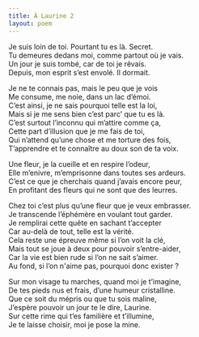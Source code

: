 ```yaml
---
title: À Laurine 2
layout: poem
---
```

Je suis loin de toi. Pourtant tu es là. Secret.  
Tu demeures dedans moi, comme partout où je vais.  
Un jour je suis tombé, car de toi je rêvais.  
Depuis, mon esprit s’est envolé. Il dormait.  

Je ne te connais pas, mais le peu que je vois  
Me consume, me noie, dans un lac d’émoi.  
C’est ainsi, je ne sais pourquoi telle est la loi,  
Mais si je me sens bien c’est parc’ que tu es là.  
C’est surtout l’inconnu qui m’attire comme ça,  
Cette part d’illusion que je me fais de toi,  
Qui n’attend qu’une chose et me torture des fois,  
T’apprendre et te connaître au doux son de ta voix.  

Une fleur, je la cueille et en respire l’odeur,  
Elle m’enivre, m’emprisonne dans toutes ses ardeurs.  
C’est ce que je cherchais quand j’avais encore peur,  
En profitant des fleurs qui ne sont que des leurres.  

Chez toi c’est plus qu’une fleur que je veux embrasser.  
Je transcende l’éphémère en voulant tout garder.  
Je remplirai cette quête en sachant t’accepter  
Car au-delà de tout, telle est la vérité.  
Cela reste une épreuve même si l’on voit la clé,  
Mais tout se joue à deux pour pouvoir s’entre-aider,  
Car la vie est bien rude si l’on ne sait s’aimer.  
Au fond, si l’on n'aime pas, pourquoi donc exister ?  

Sur mon visage tu marches, quand moi je t’imagine,  
De tes pieds nus et frais, d’une humeur cristalline.  
Que ce soit du mépris ou que tu sois maline,  
J’espère pouvoir un jour te le dire, Laurine.  
Sur cette rime qui t’es familière et t’illumine,  
Je te laisse choisir, moi je pose la mine.

